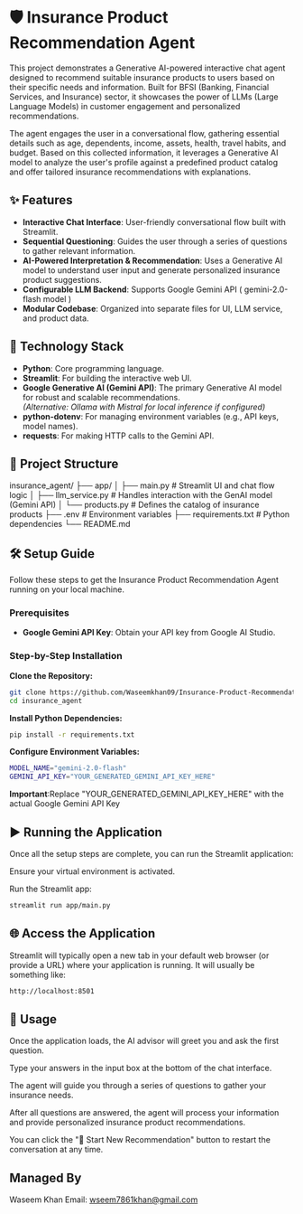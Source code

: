 # 🛡️ Insurance Product Recommendation Agent

This project demonstrates a Generative AI-powered interactive chat agent designed to recommend suitable insurance products to users based on their specific needs and information. Built for BFSI (Banking, Financial Services, and Insurance) sector, it showcases the power of LLMs (Large Language Models) in customer engagement and personalized recommendations.

The agent engages the user in a conversational flow, gathering essential details such as age, dependents, income, assets, health, travel habits, and budget. Based on this collected information, it leverages a Generative AI model to analyze the user's profile against a predefined product catalog and offer tailored insurance recommendations with explanations.

## ✨ Features

- **Interactive Chat Interface**: User-friendly conversational flow built with Streamlit.
- **Sequential Questioning**: Guides the user through a series of questions to gather relevant information.
- **AI-Powered Interpretation & Recommendation**: Uses a Generative AI model to understand user input and generate personalized insurance product suggestions.
- **Configurable LLM Backend**: Supports Google Gemini API ( gemini-2.0-flash model )
- **Modular Codebase**: Organized into separate files for UI, LLM service, and product data.

## 🚀 Technology Stack

- **Python**: Core programming language.
- **Streamlit**: For building the interactive web UI.
- **Google Generative AI (Gemini API)**: The primary Generative AI model for robust and scalable recommendations.  
  *(Alternative: Ollama with Mistral for local inference if configured)*
- **python-dotenv**: For managing environment variables (e.g., API keys, model names).
- **requests**: For making HTTP calls to the Gemini API.

## 📁 Project Structure

insurance_agent/
├── app/
│ ├── main.py # Streamlit UI and chat flow logic
│ ├── llm_service.py # Handles interaction with the GenAI model (Gemini API)
│ └── products.py # Defines the catalog of insurance products
├── .env # Environment variables 
├── requirements.txt # Python dependencies
└── README.md 


## 🛠️ Setup Guide

Follow these steps to get the Insurance Product Recommendation Agent running on your local machine.

### Prerequisites

- **Google Gemini API Key**: Obtain your API key from Google AI Studio.

### Step-by-Step Installation

**Clone the Repository:**

```bash
git clone https://github.com/Waseemkhan09/Insurance-Product-Recommendation-Agent.git
cd insurance_agent
```
**Install Python Dependencies:**

```bash
pip install -r requirements.txt
```

**Configure Environment Variables:**

```bash
MODEL_NAME="gemini-2.0-flash"
GEMINI_API_KEY="YOUR_GENERATED_GEMINI_API_KEY_HERE"
```
**Important**:Replace "YOUR_GENERATED_GEMINI_API_KEY_HERE" with the actual Google Gemini API Key 

## ▶️ Running the Application
Once all the setup steps are complete, you can run the Streamlit application:

Ensure your virtual environment is activated.

Run the Streamlit app:
```bash
streamlit run app/main.py
```

## 🌐 Access the Application
Streamlit will typically open a new tab in your default web browser (or provide a URL) where your application is running. It will usually be something like:

``` bash
http://localhost:8501
```

## 🤝 Usage
Once the application loads, the AI advisor will greet you and ask the first question.

Type your answers in the input box at the bottom of the chat interface.

The agent will guide you through a series of questions to gather your insurance needs.

After all questions are answered, the agent will process your information and provide personalized insurance product recommendations.

You can click the "🔄 Start New Recommendation" button to restart the conversation at any time.

## Managed By
Waseem Khan
Email: wseem7861khan@gmail.com
